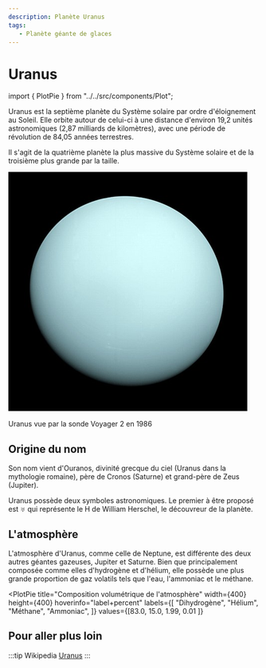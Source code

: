 ```yaml
---
description: Planète Uranus
tags:
   - Planète géante de glaces
---
```


# Uranus

<!-- Imports éventuels pour composants à placer juste en dessous -->
import { PlotPie } from "../../src/components/Plot";

Uranus est la septième planète du Système solaire par ordre d'éloignement au Soleil. Elle orbite autour de celui-ci à une distance d'environ 19,2 unités astronomiques (2,87 milliards de kilomètres), avec une période de révolution de 84,05 années terrestres.

Il s'agit de la quatrième planète la plus massive du Système solaire et de la troisième plus grande par la taille.

![Vue d'Uranus](../../files/Uranus.jpg)

Uranus vue par la sonde Voyager 2 en 1986

## Origine du nom

Son nom vient d'Ouranos, divinité grecque du ciel (Uranus dans la mythologie romaine), père de Cronos (Saturne) et grand-père de Zeus (Jupiter).

Uranus possède deux symboles astronomiques. Le premier à être proposé est ♅ qui représente le H de William Herschel, le découvreur de la planète.

## L'atmosphère

L'atmosphère d'Uranus, comme celle de Neptune, est différente des deux autres géantes gazeuses, Jupiter et Saturne. Bien que principalement composée comme elles d'hydrogène et d'hélium, elle possède une plus grande proportion de gaz volatils tels que l'eau, l'ammoniac et le méthane.

<PlotPie
  title="Composition volumétrique de l'atmosphère"
  width={400}
  height={400}
  hoverinfo="label+percent"
  labels={[
    "Dihydrogène",
    "Hélium",
    "Méthane",
    "Ammoniac",
  ]}
  values={[83.0, 15.0, 1.99, 0.01 ]}
></PlotPie>

## Pour aller plus loin

:::tip Wikipedia
[Uranus](https://fr.wikipedia.org/wiki/Uranus_(planète))
:::


